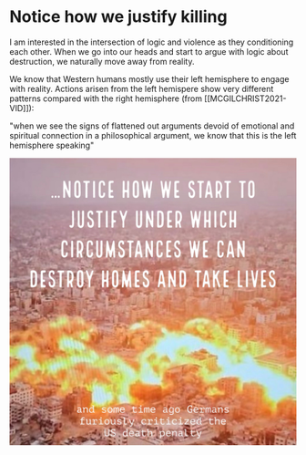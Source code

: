 # Notice how we justify killing
I am interested in the intersection of logic and violence as they conditioning each other. When we go into our heads and start to argue with logic about destruction, we naturally move away from reality. 

We know that Western humans mostly use their left hemisphere to engage with reality. Actions arisen from the left hemispere show very different patterns compared with the right hemisphere (from [[MCGILCHRIST2021-VID]]): 

  "when we see the signs of flattened out arguments devoid of emotional and spiritual connection in a philosophical argument, we know that this is the left hemisphere speaking" 
      

![](../media/MMSTuningIntoSeparation.jpeg)